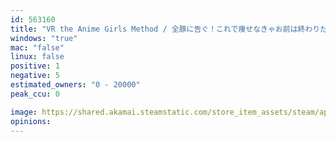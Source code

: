 ```yaml
---
id: 563160
title: "VR the Anime Girls Method / 全豚に告ぐ！これで痩せなきゃお前は終わりだ！"
windows: "true"
mac: "false"
linux: false
positive: 1
negative: 5
estimated_owners: "0 - 20000"
peak_ccu: 0

image: https://shared.akamai.steamstatic.com/store_item_assets/steam/apps/563160/header.jpg?t=1493336170
opinions:
---
```

